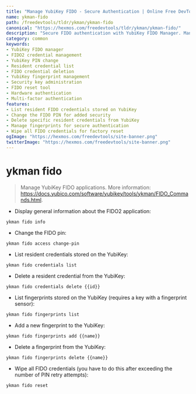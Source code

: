 ```yaml
---
title: "Manage YubiKey FIDO - Secure Authentication | Online Free DevTools by Hexmos"
name: ykman-fido
path: /freedevtools/tldr/ykman/ykman-fido
canonical: "https://hexmos.com/freedevtools/tldr/ykman/ykman-fido/"
description: "Secure FIDO authentication with YubiKey FIDO Manager. Manage credentials, PINs, and fingerprints for enhanced security. Free online tool, no registration required."
category: common
keywords:
- YubiKey FIDO manager
- FIDO2 credential management
- YubiKey PIN change
- Resident credential list
- FIDO credential deletion
- YubiKey fingerprint management
- Security key administration
- FIDO reset tool
- Hardware authentication
- Multi-factor authentication
features:
- List resident FIDO credentials stored on YubiKey
- Change the FIDO PIN for added security
- Delete specific resident credentials from YubiKey
- Manage fingerprints for secure authentication
- Wipe all FIDO credentials for factory reset
ogImage: "https://hexmos.com/freedevtools/site-banner.png"
twitterImage: "https://hexmos.com/freedevtools/site-banner.png"
---
```


# ykman fido

> Manage YubiKey FIDO applications.
> More information: <https://docs.yubico.com/software/yubikey/tools/ykman/FIDO_Commands.html>.

- Display general information about the FIDO2 application:

`ykman fido info`

- Change the FIDO pin:

`ykman fido access change-pin`

- List resident credentials stored on the YubiKey:

`ykman fido credentials list`

- Delete a resident credential from the YubiKey:

`ykman fido credentials delete {{id}}`

- List fingerprints stored on the YubiKey (requires a key with a fingerprint sensor):

`ykman fido fingerprints list`

- Add a new fingerprint to the YubiKey:

`ykman fido fingerprints add {{name}}`

- Delete a fingerprint from the YubiKey:

`ykman fido fingerprints delete {{name}}`

- Wipe all FIDO credentials (you have to do this after exceeding the number of PIN retry attempts):

`ykman fido reset`
